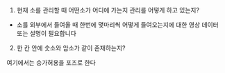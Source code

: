 1. 현재 소를 관리할 때 어떤소가 어디에 가는지 관리를 어떻게 하고 있는지?
+ 소를 외부에서 들여올 때 한번에 몇마리씩 어떻게 들여오는지에 대한 영상 데이터 또는 설명이 필요합니다

2. 한 칸 안에 숫소와 암소가 같이 존재하는지?

여기에서는 승가허용을 포즈로 한다 

